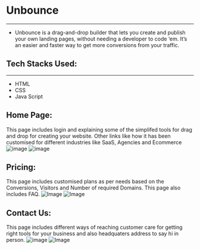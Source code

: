 # Unbounce 
---
* Unbounce is a drag-and-drop builder that lets you create and publish your own landing pages, without needing a developer to code ‘em. It’s an easier and faster way to get more conversions from your traffic.
## Tech Stacks Used:
---
* HTML
* CSS
* Java Script

## Home Page:
This page includes login and explaining some of the simplifed tools for drag and drop for creating your website.
Other links like how it has been customised for different industries like SaaS, Agencies and Ecommerce 
![image](https://i.imgur.com/0zpDVNQ.png)
![image](https://i.imgur.com/GpeZ18F.png)

## Pricing:
This page includes customised plans as per needs based on the Conversions, Visitors and Number of required Domains.
This page also includes FAQ.
![Image](https://i.imgur.com/1FPVOMO.png)
![Image](https://i.imgur.com/UCqcXFO.png)

## Contact Us:
This page includes different ways of reaching customer care for getting right tools for your business and also headquaters address to say hi in person.
![image](https://i.imgur.com/PIfgEP5.png)
![Image](https://i.imgur.com/ecPOF9o.png)
